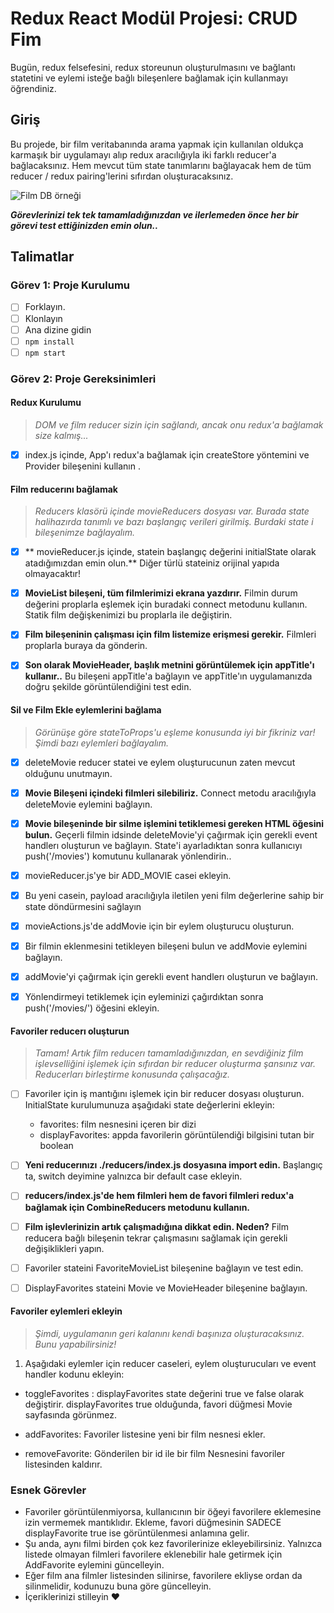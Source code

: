# Redux React Modül Projesi: CRUD Fim

Bugün, redux felsefesini, redux storeunun oluşturulmasını ve bağlantı statetini ve eylemi isteğe bağlı bileşenlere bağlamak için kullanmayı öğrendiniz.

## Giriş

Bu projede, bir film veritabanında arama yapmak için kullanılan oldukça karmaşık bir uygulamayı alıp redux aracılığıyla iki farklı reducer'a bağlacaksınız. Hem mevcut tüm state tanımlarını bağlayacak hem de tüm reducer / redux pairing'lerini sıfırdan oluşturacaksınız.

![Film DB örneği](proje-örneği.gif)

**_Görevlerinizi tek tek tamamladığınızdan ve ilerlemeden önce her bir görevi test ettiğinizden emin olun.._**

## Talimatlar

### Görev 1: Proje Kurulumu

- [ ] Forklayın.
- [ ] Klonlayın
- [ ] Ana dizine gidin
- [ ] `npm install`
- [ ] `npm start`

### Görev 2: Proje Gereksinimleri

#### Redux Kurulumu

> _DOM ve film reducer sizin için sağlandı, ancak onu redux'a bağlamak size kalmış..._

- [x] index.js içinde, App'ı redux'a bağlamak için createStore yöntemini ve Provider bileşenini kullanın
      .

#### Film reducerını bağlamak

> _Reducers klasörü içinde movieReducers dosyası var. Burada state halihazırda tanımlı ve bazı başlangıç verileri girilmiş. Burdaki state i bileşenimze bağlayalım._

- [x] ** movieReducer.js içinde, statein başlangıç değerini initialState olarak atadığımızdan emin olun.** Diğer türlü stateiniz orijinal yapıda olmayacaktır!

- [x] **MovieList bileşeni, tüm filmlerimizi ekrana yazdırır.** Filmin durum değerini proplarla eşlemek için buradaki connect metodunu kullanın. Statik film değişkenimizi bu proplarla ile değiştirin.

- [x] **Film bileşeninin çalışması için film listemize erişmesi gerekir.** Filmleri proplarla buraya da gönderin.

- [x] **Son olarak MovieHeader, başlık metnini görüntülemek için appTitle'ı kullanır..** Bu bileşeni appTitle'a bağlayın ve appTitle'ın uygulamanızda doğru şekilde görüntülendiğini test edin.

#### Sil ve Film Ekle eylemlerini bağlama

> _Görünüşe göre stateToProps'u eşleme konusunda iyi bir fikriniz var! Şimdi bazı eylemleri bağlayalım._

- [x] deleteMovie reducer statei ve eylem oluşturucunun zaten mevcut olduğunu unutmayın.

- [x] **Movie Bileşeni içindeki filmleri silebiliriz.** Connect metodu aracılığıyla deleteMovie eylemini bağlayın.

- [x] **Movie bileşeninde bir silme işlemini tetiklemesi gereken HTML öğesini bulun.** Geçerli filmin idsinde deleteMovie'yi çağırmak için gerekli event handlerı oluşturun ve bağlayın. State'i ayarladıktan sonra kullanıcıyı push('/movies') komutunu kullanarak yönlendirin..

- [x] movieReducer.js'ye bir ADD_MOVIE casei ekleyin.
- [x] Bu yeni casein, payload aracılığıyla iletilen yeni film değerlerine sahip bir state döndürmesini sağlayın
- [x] movieActions.js'de addMovie için bir eylem oluşturucu oluşturun.
- [x] Bir filmin eklenmesini tetikleyen bileşeni bulun ve addMovie eylemini bağlayın.
- [x] addMovie'yi çağırmak için gerekli event handlerı oluşturun ve bağlayın.
- [x] Yönlendirmeyi tetiklemek için eyleminizi çağırdıktan sonra push('/movies/') öğesini ekleyin.

#### Favoriler reducerı oluşturun

> _Tamam! Artık film reducerı tamamladığınızdan, en sevdiğiniz film işlevselliğini işlemek için sıfırdan bir reducer oluşturma şansınız var. Reducerları birleştirme konusunda çalışacağız._

- [ ] Favoriler için iş mantığını işlemek için bir reducer dosyası oluşturun. InitialState kurulumunuza aşağıdaki state değerlerini ekleyin:

  - favorites: film nesnesini içeren bir dizi
  - displayFavorites: appda favorilerin görüntülendiği bilgisini tutan bir boolean

- [ ] **Yeni reducerınızı ./reducers/index.js dosyasına import edin.** Başlangıç ​ta, switch deyimine yalnızca bir default case ekleyin.

- [ ] **reducers/index.js'de hem filmleri hem de favori filmleri redux'a bağlamak için CombineReducers metodunu kullanın.**

- [ ] **Film işlevlerinizin artık çalışmadığına dikkat edin. Neden?** Film reducera bağlı bileşenin tekrar çalışmasını sağlamak için gerekli değişiklikleri yapın.

- [ ] Favoriler stateini FavoriteMovieList bileşenine bağlayın ve test edin.

- [ ] DisplayFavorites stateini Movie ve MovieHeader bileşenine bağlayın.

#### Favoriler eylemleri ekleyin

> _Şimdi, uygulamanın geri kalanını kendi başınıza oluşturacaksınız. Bunu yapabilirsiniz!_

1. Aşağıdaki eylemler için reducer caseleri, eylem oluşturucuları ve event handler kodunu ekleyin:

- toggleFavorites : displayFavorites state değerini true ve false olarak değiştirir. displayFavorites true olduğunda, favori düğmesi Movie sayfasında görünmez.

- addFavorites: Favoriler listesine yeni bir film nesnesi ekler.
- removeFavorite: Gönderilen bir id ile bir film Nesnesini favoriler listesinden kaldırır.

### Esnek Görevler

- Favoriler görüntülenmiyorsa, kullanıcının bir öğeyi favorilere eklemesine izin vermemek mantıklıdır. Ekleme, favori düğmesinin SADECE displayFavorite true ise görüntülenmesi anlamına gelir.
- Şu anda, aynı filmi birden çok kez favorilerinize ekleyebilirsiniz. Yalnızca listede olmayan filmleri favorilere eklenebilir hale getirmek için AddFavorite eylemini güncelleyin.
- Eğer film ana filmler listesinden silinirse, favorilere ekliyse ordan da silinmelidir, kodunuzu buna göre güncelleyin.
- İçeriklerinizi stilleyin ❤️
